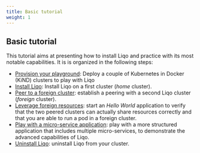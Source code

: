 ```yaml
---
title: Basic tutorial
weight: 1
---
```


## Basic tutorial

This tutorial aims at presenting how to install Liqo and practice with its most notable capabilities. It is is organized in the following steps:

* [Provision your playground](./kind): Deploy a couple of Kubernetes in Docker (KiND) clusters to play with Liqo
* [Install Liqo](./install): Install Liqo on a first cluster (*home* cluster).
* [Peer to a foreign cluster](./peer): establish a peering with a second Liqo cluster (*foreign* cluster).
* [Leverage foreign resources](./test): start an *Hello World* application to verify that the two peered clusters can actually share resources correctly and that you are able to run a pod in a foreign cluster.
* [Play with a micro-service application](./play): play with a more structured application that includes multiple micro-services, to demonstrate the advanced capabilities of Liqo.
* [Uninstall Liqo](./uninstall): uninstall Liqo from your cluster.
